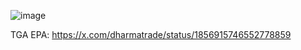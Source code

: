 ![image](https://github.com/user-attachments/assets/303c9ea0-4859-46cc-820e-f8135327890a)

TGA EPA:
https://x.com/dharmatrade/status/1856915746552778859
